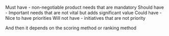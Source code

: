 Must have - non-negotiable product needs that are mandatory
Should have - Important needs that are not vital but adds significant value
Could have - Nice to have priorities
Will not have - initiatives that are not priority

And then it depends on the scoring method or ranking method